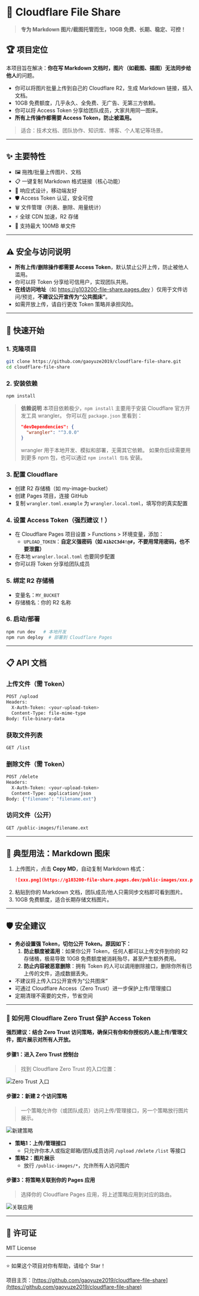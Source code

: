# 🚀 Cloudflare File Share

> **专为 Markdown 图片/截图托管而生，10GB 免费、长期、稳定、可控！**

## 🏆 项目定位

本项目旨在解决：**你在写 Markdown 文档时，图片（如截图、插图）无法同步给他人**的问题。

- 你可以将图片批量上传到自己的 Cloudflare R2，生成 Markdown 链接，插入文档。
- 10GB 免费额度，几乎永久、全免费、无广告、无第三方依赖。
- 你可以将 Access Token 分享给团队成员，大家共用同一图床。
- **所有上传操作都需要 Access Token，防止被滥用。**

> 适合：技术文档、团队协作、知识库、博客、个人笔记等场景。

---

## ✨ 主要特性

- 🖼️ 拖拽/批量上传图片、文档
- 📋 一键复制 Markdown 格式链接（核心功能）
- 📱 响应式设计，移动端友好
- 🛡️ Access Token 认证，安全可控
- 🗑️ 文件管理（列表、删除、用量统计）
- ⚡ 全球 CDN 加速，R2 存储
- 💾 支持最大 100MB 单文件

---

## ⚠️ 安全与访问说明

- **所有上传/删除操作都需要 Access Token**，默认禁止公开上传，防止被他人滥用。
- 你可以将 Token 分享给可信用户，实现团队共用。
- **在线访问地址**（如 https://g103200-file-share.pages.dev ）仅用于文件访问/预览，**不建议公开宣传为“公共图床”**。
- 如需开放上传，请自行更改 Token 策略并承担风险。

---

## 🚀 快速开始

### 1. 克隆项目
```bash
git clone https://github.com/gaoyuze2019/cloudflare-file-share.git
cd cloudflare-file-share
```

### 2. 安装依赖
```bash
npm install
```
> **依赖说明**
> 本项目依赖极少，`npm install` 主要用于安装 Cloudflare 官方开发工具 wrangler。
> 你可以在 `package.json` 里看到：
> ```json
> "devDependencies": {
>   "wrangler": "^3.0.0"
> }
> ```
> wrangler 用于本地开发、模拟和部署，无需其它依赖。
> 如果你后续需要用到更多 npm 包，也可以通过 `npm install 包名` 安装。

### 3. 配置 Cloudflare
- 创建 R2 存储桶（如 my-image-bucket）
- 创建 Pages 项目，连接 GitHub
- 复制 `wrangler.toml.example` 为 `wrangler.local.toml`，填写你的真实配置

### 4. 设置 Access Token（强烈建议！）
- 在 Cloudflare Pages 项目设置 > Functions > 环境变量，添加：
  - `UPLOAD_TOKEN`：**自定义强密码（如 `A1b2C3d4!@#`，不要用常用密码，也不要泄露）**
- 在本地 `wrangler.local.toml` 也要同步配置
- 你可以将 Token 分享给团队成员

### 5. 绑定 R2 存储桶
- 变量名：`MY_BUCKET`
- 存储桶名：你的 R2 名称

### 6. 启动/部署
```bash
npm run dev   # 本地开发
npm run deploy  # 部署到 Cloudflare Pages
```

---

## 📋 API 文档

### 上传文件（需 Token）
```bash
POST /upload
Headers:
  X-Auth-Token: <your-upload-token>
  Content-Type: file-mime-type
Body: file-binary-data
```

### 获取文件列表
```bash
GET /list
```

### 删除文件（需 Token）
```bash
POST /delete
Headers:
  X-Auth-Token: <your-upload-token>
  Content-Type: application/json
Body: {"filename": "filename.ext"}
```

### 访问文件（公开）
```bash
GET /public-images/filename.ext
```

---

## 🎯 典型用法：Markdown 图床

1. 上传图片，点击 **Copy MD**，自动复制 Markdown 格式：
   ```markdown
   ![xxx.png](https://g103200-file-share.pages.dev/public-images/xxx.png)
   ```
2. 粘贴到你的 Markdown 文档，团队成员/他人只需同步文档即可看到图片。
3. 10GB 免费额度，适合长期存储文档图片。

---

## 🛡️ 安全建议

- **务必设置强 Token，切勿公开 Token。原因如下：**
  1. **防止额度被滥用**：如果你公开 Token，任何人都可以上传文件到你的 R2 存储桶，极易导致 10GB 免费额度被消耗殆尽，甚至产生额外费用。
  2. **防止内容被恶意删除**：拥有 Token 的人可以调用删除接口，删除你所有已上传的文件，造成数据丢失。
- 不建议将上传入口公开宣传为“公共图床”
- 可通过 Cloudflare Access（Zero Trust）进一步保护上传/管理接口
- 定期清理不需要的文件，节省空间

---

### 🚦 如何用 Cloudflare Zero Trust 保护 Access Token

**强烈建议：结合 Zero Trust 访问策略，确保只有你和你授权的人能上传/管理文件，图片展示对所有人开放。**

#### 步骤1：进入 Zero Trust 控制台

> 找到 Cloudflare Zero Trust 的入口位置：

![Zero Trust 入口](https://g103200-file-share.pages.dev/public-images/2025-07-12T23-31-57-026Z-d6e066cf-3f2b-4765-b7be-01b8fbd38626.png)

#### 步骤2：新建 2 个访问策略

> 一个策略允许你（或团队成员）访问上传/管理接口，另一个策略放行图片展示。

![新建策略](https://g103200-file-share.pages.dev/public-images/2025-07-12T23-34-13-821Z-bb3bc142-ed42-4b2e-b210-d8dd86085833.png)

- **策略1：上传/管理接口**
  - 只允许你本人或指定邮箱/团队成员访问 `/upload` `/delete` `/list` 等接口
- **策略2：图片展示**
  - 放行 `/public-images/*`，允许所有人访问图片

#### 步骤3：将策略关联到你的 Pages 应用

> 选择你的 Cloudflare Pages 应用，将上述策略应用到对应的路由。

![关联应用](https://g103200-file-share.pages.dev/public-images/2025-07-12T23-34-42-660Z-28ba6f95-c34e-4aca-85c0-ec326b3b6e5b.png)

---

## 📄 许可证

MIT License

---

⭐ 如果这个项目对你有帮助，请给个 Star！

项目主页：[https://github.com/gaoyuze2019/cloudflare-file-share](https://github.com/gaoyuze2019/cloudflare-file-share)
